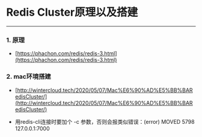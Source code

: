 # Redis Cluster原理以及搭建
---

### 1. 原理
* [https://phachon.com/redis/redis-3.html](https://phachon.com/redis/redis-3.html)

### 2. mac环境搭建
* [http://wintercloud.tech/2020/05/07/Mac%E6%90%AD%E5%BB%BARedisCluster/](http://wintercloud.tech/2020/05/07/Mac%E6%90%AD%E5%BB%BARedisCluster/)

* 用redis-cli连接时要加个 -c 参数，否则会报类似错误：(error) MOVED 5798 127.0.0.1:7000